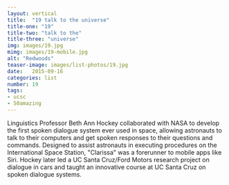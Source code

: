 ```yaml
---
layout: vertical
title:  "19 talk to the universe"
title-one: "19"
title-two: "talk to the"
title-three: "universe"
img: images/19.jpg
mimg: images/19-mobile.jpg
alt: "Redwoods"
teaser-image: images/list-photos/19.jpg
date:   2015-09-16
categories: list
number: 19
tags:
- ucsc
- 50amazing
---
```

Linguistics Professor Beth Ann Hockey collaborated with NASA to develop the first spoken dialogue system ever used in space, allowing astronauts to talk to their computers and get spoken responses to their questions and commands. Designed to assist astronauts in executing procedures on the International Space Station, "Clarissa" was a forerunner to mobile apps like Siri. Hockey later led a UC Santa Cruz/Ford Motors research project on dialogue in cars and taught an innovative course at UC Santa Cruz on spoken dialogue systems. 
